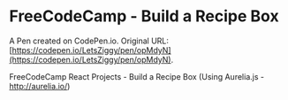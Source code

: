 # FreeCodeCamp - Build a Recipe Box

A Pen created on CodePen.io. Original URL: [https://codepen.io/LetsZiggy/pen/opMdyN](https://codepen.io/LetsZiggy/pen/opMdyN).

FreeCodeCamp React Projects - Build a Recipe Box
(Using Aurelia.js - http://aurelia.io/)